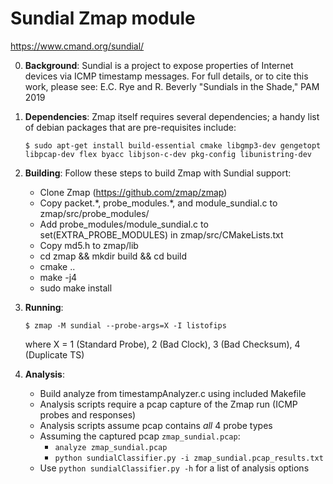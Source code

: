 # Sundial Zmap module

<https://www.cmand.org/sundial/>


0. **Background**:  Sundial is a project to expose properties of Internet
   devices via ICMP timestamp messages.  For full details, or to
   cite this work, please see:
     E.C. Rye and R. Beverly "Sundials in the Shade," PAM 2019

1. **Dependencies**:  Zmap itself requires several dependencies; a handy list
   of debian packages that are pre-requisites include:

     `$ sudo apt-get install build-essential cmake libgmp3-dev gengetopt libpcap-dev flex byacc libjson-c-dev pkg-config libunistring-dev`

2. **Building**:  Follow these steps to build Zmap with Sundial support:
    - Clone Zmap (https://github.com/zmap/zmap)
    - Copy packet.\*, probe\_modules.\*, and module\_sundial.c to
      zmap/src/probe_modules/
    - Add probe\_modules/module\_sundial.c to set(EXTRA\_PROBE\_MODULES) in
      zmap/src/CMakeLists.txt
    - Copy md5.h to zmap/lib
    - cd zmap && mkdir build && cd build
    - cmake ..
    - make -j4
    - sudo make install

3. **Running**:

    `$ zmap -M sundial --probe-args=X -I listofips`

    where X = 1 (Standard Probe), 2 (Bad Clock), 3 (Bad Checksum), 4 (Duplicate TS)

4. **Analysis**:
    - Build analyze from timestampAnalyzer.c using included Makefile
    - Analysis scripts require a pcap capture of the Zmap run (ICMP probes and responses)
    - Analysis scripts assume pcap contains *all* 4 probe types 
    - Assuming the captured pcap `zmap_sundial.pcap`:
       - `analyze zmap_sundial.pcap`
       - `python sundialClassifier.py -i zmap_sundial.pcap_results.txt`
   - Use `python sundialClassifier.py -h` for a list of analysis options
